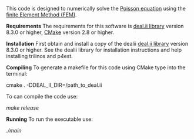 This code is designed to numerically solve the
 <a href="https://en.wikipedia.org/wiki/Poisson's_equation">Poisson equation</a> 
using the <a href="https://en.wikipedia.org/wiki/Finite_element_method">
finite Element Method (FEM)</a>.


**Requirements**
The requirements for this software is 
<a href="https://www.dealii.org">deal.ii library</a> version 8.3.0 or higher,
<a href="https://www.cmake.org">CMake</a> version 2.8 or higher.

**Installation**
First obtain and install a copy of the dealii
<a href="https://www.dealii.org">deal.ii library</a> version 8.3.0 or higher. 
See the dealii library for installation instructions and help installing trilinos and p4est.

**Compiling**
To generate a makefile for this code using CMake type into the terminal:

cmake . -DDEAL_II_DIR=/path_to_deal.ii

To can compile the code use:

*make release*

**Running**
To run the executable use:

*./main*